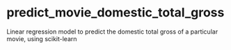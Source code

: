 # predict_movie_domestic_total_gross
Linear regression model to predict the domestic total gross of a particular movie, using scikit-learn
